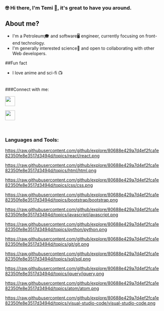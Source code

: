 
### 🤓 Hi there, I'm Temi 👋, it's great to have you around.

## About me?
- I'm a  Petroleum🎓 and software🖥 engineer, currently focusing on front-end technology.
- I'm generally interested science🔧 and open to collaborating with other Web developers.

##Fun fact
- I love anime and sci-fi 📺
<br />
###Connect with me:

[<img height="32" width="32" src="https://cdn.jsdelivr.net/npm/simple-icons@v3/icons/Instagram.svg" />](https://www.instagram.com/tyrexprime/)

[<img height="32" width="32" src="https://cdn.jsdelivr.net/npm/simple-icons@v3/icons/linkedin.svg" />]( https://www.linkedin.com/in/temitayo-oyebode-334b9b80/)

<br />

### Languages and Tools:
https://raw.githubusercontent.com/github/explore/80688e429a7d4ef2fca1e82350fe8e3517d3494d/topics/react/react.png

https://raw.githubusercontent.com/github/explore/80688e429a7d4ef2fca1e82350fe8e3517d3494d/topics/html/html.png

https://raw.githubusercontent.com/github/explore/80688e429a7d4ef2fca1e82350fe8e3517d3494d/topics/css/css.png

https://raw.githubusercontent.com/github/explore/80688e429a7d4ef2fca1e82350fe8e3517d3494d/topics/bootstrap/bootstrap.png

https://raw.githubusercontent.com/github/explore/80688e429a7d4ef2fca1e82350fe8e3517d3494d/topics/javascript/javascript.png

https://raw.githubusercontent.com/github/explore/80688e429a7d4ef2fca1e82350fe8e3517d3494d/topics/python/python.png

https://raw.githubusercontent.com/github/explore/80688e429a7d4ef2fca1e82350fe8e3517d3494d/topics/git/git.png

https://raw.githubusercontent.com/github/explore/80688e429a7d4ef2fca1e82350fe8e3517d3494d/topics/sql/sql.png

https://raw.githubusercontent.com/github/explore/80688e429a7d4ef2fca1e82350fe8e3517d3494d/topics/jquery/jquery.png






https://raw.githubusercontent.com/github/explore/80688e429a7d4ef2fca1e82350fe8e3517d3494d/topics/atom/atom.png

https://raw.githubusercontent.com/github/explore/80688e429a7d4ef2fca1e82350fe8e3517d3494d/topics/visual-studio-code/visual-studio-code.png

<!--
**Temi-t/Temi-t** is a ✨ _special_ ✨ repository because its `README.md` (this file) appears on your GitHub profile.

Here are some ideas to get you started:

- 🔭 I’m currently working on ...
- 🌱 I’m currently learning ...
- 👯 I’m looking to collaborate on ...
- 🤔 I’m looking for help with ...
- 💬 Ask me about ...
- 📫 How to reach me: ...
- 😄 Pronouns: ...
- ⚡ Fun fact: ...
-->
